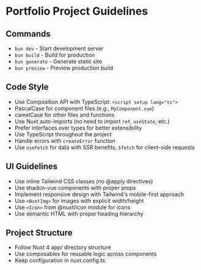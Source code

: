 # Portfolio Project Guidelines

## Commands
- `bun dev` - Start development server
- `bun build` - Build for production
- `bun generate` - Generate static site
- `bun preview` - Preview production build

## Code Style
- Use Composition API with TypeScript: `<script setup lang="ts">`
- PascalCase for component files (e.g., `MyComponent.vue`)
- camelCase for other files and functions
- Use Nuxt auto-imports (no need to import `ref`, `useState`, etc.)
- Prefer interfaces over types for better extensibility
- Use TypeScript throughout the project
- Handle errors with `createError` function
- Use `useFetch` for data with SSR benefits, `$fetch` for client-side requests

## UI Guidelines
- Use inline Tailwind CSS classes (no @apply directives)
- Use shadcn-vue components with proper props
- Implement responsive design with Tailwind's mobile-first approach
- Use `<NuxtImg>` for images with explicit width/height
- Use `<Icon>` from @nuxt/icon module for icons
- Use semantic HTML with proper heading hierarchy

## Project Structure
- Follow Nuxt 4 app/ directory structure
- Use composables for reusable logic across components
- Keep configuration in nuxt.config.ts